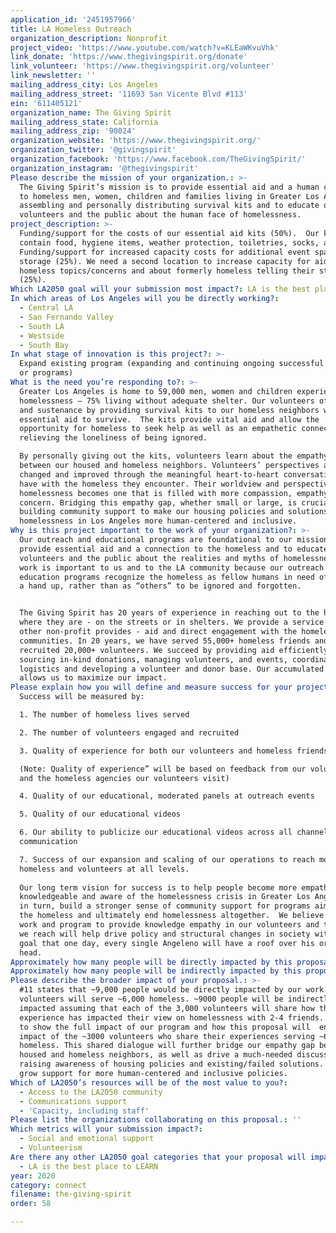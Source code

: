```yaml
---
application_id: '2451957966'
title: LA Homeless Outreach
organization_description: Nonprofit
project_video: 'https://www.youtube.com/watch?v=KLEaWKvuVhk'
link_donate: 'https://www.thegivingspirit.org/donate'
link_volunteer: 'https://www.thegivingspirit.org/volunteer'
link_newsletter: ''
mailing_address_city: Los Angeles
mailing_address_street: '11693 San Vicente Blvd #113'
ein: '611405121'
organization_name: The Giving Spirit
mailing_address_state: California
mailing_address_zip: '90024'
organization_website: 'https://www.thegivingspirit.org/'
organization_twitter: '@givingspirit'
organization_facebook: 'https://www.facebook.com/TheGivingSpirit/'
organization_instagram: '@thegivingspirit'
Please describe the mission of your organization.: >-
  The Giving Spirit’s mission is to provide essential aid and a human connection
  to homeless men, women, children and families living in Greater Los Angeles by
  assembling and personally distributing survival kits and to educate our
  volunteers and the public about the human face of homelessness.
project_description: >-
  Funding/support for the costs of our essential aid kits (50%).  Our kits
  contain food, hygiene items, weather protection, toiletries, socks, and more.
  Funding/support for increased capacity costs for additional event space and
  storage (25%). We need a second location to increase capacity for aid and volunteer participation. Funding/support for our    educational program for production of videos, including moderated panel discussions on pertinent
  homeless topics/concerns and about formerly homeless telling their stories
  (25%).
Which LA2050 goal will your submission most impact?: LA is the best place to CONNECT
In which areas of Los Angeles will you be directly working?:
  - Central LA
  - San Fernando Valley
  - South LA
  - Westside
  - South Bay
In what stage of innovation is this project?: >-
  Expand existing program (expanding and continuing ongoing successful projects
  or programs)
What is the need you’re responding to?: >-
  Greater Los Angeles is home to 59,000 men, women and children experiencing
  homelessness — 75% living without adequate shelter. Our volunteers offer hope
  and sustenance by providing survival kits to our homeless neighbors with
  essential aid to survive.  The kits provide vital aid and allow the
  opportunity for homeless to seek help as well as an empathetic connection,
  relieving the loneliness of being ignored. 

  By personally giving out the kits, volunteers learn about the empathy chasm
  between our housed and homeless neighbors. Volunteers’ perspectives are
  changed and improved through the meaningful heart-to-heart conversations they
  have with the homeless they encounter. Their worldview and perspective on
  homelessness becomes one that is filled with more compassion, empathy, and
  concern. Bridging this empathy gap, whether small or large, is crucial to
  building community support to make our housing policies and solutions to
  homelessness in Los Angeles more human-centered and inclusive.
Why is this project important to the work of your organization?: >-
  Our outreach and educational programs are foundational to our mission to
  provide essential aid and a connection to the homeless and to educate
  volunteers and the public about the realities and myths of homelessness. Our
  work is important to us and to the LA community because our outreach and
  education programs recognize the homeless as fellow humans in need of help and
  a hand up, rather than as “others” to be ignored and forgotten.


  The Giving Spirit has 20 years of experience in reaching out to the homeless
  where they are - on the streets or in shelters. We provide a service that no
  other non-profit provides - aid and direct engagement with the homeless in our
  communities. In 20 years, we have served 55,000+ homeless friends and
  recruited 20,000+ volunteers. We succeed by providing aid efficiently -
  sourcing in-kind donations, managing volunteers, and events, coordinating
  logistics and developing a volunteer and donor base. Our accumulated expertise
  allows us to maximize our impact.  
Please explain how you will define and measure success for your project.: >-
  Success will be measured by:

  1. The number of homeless lives served

  2. The number of volunteers engaged and recruited

  3. Quality of experience for both our volunteers and homeless friends 

  (Note: Quality of experience” will be based on feedback from our volunteers
  and the homeless agencies our volunteers visit)

  4. Quality of our educational, moderated panels at outreach events

  5. Quality of our educational videos

  6. Our ability to publicize our educational videos across all channels of
  communication

  7. Success of our expansion and scaling of our operations to reach more
  homeless and volunteers at all levels.
   
  Our long term vision for success is to help people become more empathetic,
  knowledgeable and aware of the homelessness crisis in Greater Los Angeles, and
  in turn, build a stronger sense of community support for programs aimed to aid
  the homeless and ultimately end homelessness altogether.  We believe that our
  work and program to provide knowledge empathy in our volunteers and the public
  we reach will help drive policy and structural changes in society with the
  goal that one day, every single Angeleno will have a roof over his or her
  head.
Approximately how many people will be directly impacted by this proposal?: '9000'
Approximately how many people will be indirectly impacted by this proposal?: '9000'
Please describe the broader impact of your proposal.: >-
  #11 states that ~9,000 people would be directly impacted by our work. ~3,000
  volunteers will serve ~6,000 homeless. ~9000 people will be indirectly
  impacted assuming that each of the 3,000 volunteers will share how their
  experience has impacted their view on homelessness with 2-4 friends. We wanted
  to show the full impact of our program and how this proposal will  enlarge the
  impact of the ~3000 volunteers who share their experiences serving ~6,000
  homeless. This shared dialogue will further bridge our empathy gap between
  housed and homeless neighbors, as well as drive a much-needed discussion
  raising awareness of housing policies and existing/failed solutions. This will
  grow support for more human-centered and inclusive policies.
Which of LA2050’s resources will be of the most value to you?:
  - Access to the LA2050 community
  - Communications support
  - 'Capacity, including staff'
Please list the organizations collaborating on this proposal.: ''
Which metrics will your submission impact?:
  - Social and emotional support
  - Volunteerism
Are there any other LA2050 goal categories that your proposal will impact?:
  - LA is the best place to LEARN
year: 2020
category: connect
filename: the-giving-spirit
order: 58

---
```

